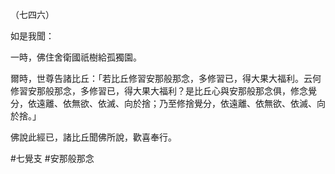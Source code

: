 （七四六）

如是我聞：

一時，佛住舍衛國祇樹給孤獨園。

爾時，世尊告諸比丘：「若比丘修習安那般那念，多修習已，得大果大福利。云何修習安那般那念，多修習已，得大果大福利？是比丘心與安那般那念俱，修念覺分，依遠離、依無欲、依滅、向於捨；乃至修捨覺分，依遠離、依無欲、依滅、向於捨。」

佛說此經已，諸比丘聞佛所說，歡喜奉行。



#七覺支
#安那般那念
